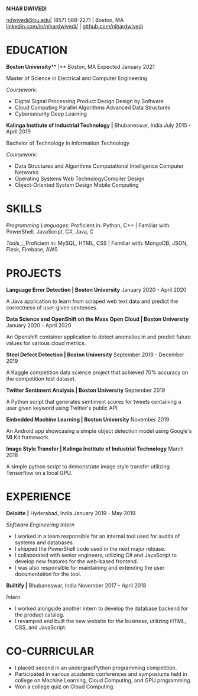 **NIHAR DWIVEDI**

[ndwivedi@bu.edu](mailto:ndwivedi@bu.edu)| (857) 588-2271 | Boston, MA [linkedin.com/in/nihardwivedi/](http://linkedin.com/in/nihardwivedi/) | [github.com/nihardwived](http://github.com/nihardwivedi)[i](http://github.com/nihardwivedi)

# EDUCATION

**Boston University**** |** Boston, MA Expected January 2021

Master of Science in Electrical and Computer Engineering

_Coursework:_

- Digital Signal Processing Product Design Design by Software
- Cloud Computing Parallel Algorithms Advanced Data Structures
- Cybersecurity Deep Learning

**Kalinga Institute of Industrial Technology |** Bhubaneswar, India July 2015 - April 2019

Bachelor of Technology in Information Technology

_Coursework_:

- Data Structures and Algorithms Computational Intelligence Computer Networks
- Operating Systems Web TechnologyCompiler Design
- Object-Oriented System Design Mobile Computing

# SKILLS

_Programming_ _Languages_: Proficient in: Python, C++ | Familiar with: PowerShell, JavaScript, C#, Java, C

_Tools__:_Proficient in: MySQL, HTML, CSS | Familiar with: MongoDB, JSON, Flask, Firebase, AWS

# PROJECTS

**Language Error Detection | Boston University** January 2020 - April 2020

A Java application to learn from scraped web text data and predict the correctness of user-given sentences.

**Data Science and OpenShift on the Mass Open Cloud | Boston University** January 2020 - April 2020

An Openshift container application to detect anomalies in and predict future values for various cloud metrics.

**Steel Defect Detection | Boston University** September 2019 - December 2019

A Kaggle competition data science project that achieved 70% accuracy on the competition test dataset.

**Twitter Sentiment Analysis | Boston University** September 2019

A Python script that generates sentiment scores for tweets containing a user given keyword using Twitter&#39;s public API.

**Embedded Machine Learning | Boston University** November 2019

An Android app showcasing a simple object detection model using Google&#39;s MLKit framework.

**Image Style Transfer | Kalinga Institute of Industrial Technology** March 2018

A simple python script to demonstrate image style transfer utilizing Tensorflow on a local GPU.

# EXPERIENCE

**Deloitte |** Hyderabad, India January 2019 - May 2019

_Software Engineering Intern_

- I worked in a team responsible for an internal tool used for audits of systems and databases.
- I shipped the PowerShell code used in the next major release.
- I collaborated with senior engineers, utilizing C# and JavaScript to develop new features for the web-based frontend.
- I was also responsible for maintaining and extending the user documentation for the tool.

**Builtify |** Bhubaneswar, India November 2017 - April 2018

_Intern_

- I worked alongside another intern to develop the database backend for the product catalog.
- I revamped and built the new website for the business, utilizing HTML, CSS, and JavaScript.

# CO-CURRICULAR

  - I placed second in an undergradPython programming competition.
  - Participated in various academic conferences and symposiums held in college on Machine Learning, Cloud Computing, and GPU programming.
  - Won a college quiz on Cloud Computing.
